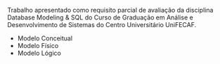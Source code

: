 Trabalho apresentado como requisito parcial de avaliação da disciplina Database Modeling & SQL do Curso de Graduação em Análise e Desenvolvimento de Sistemas do Centro Universitário UniFECAF.

* Modelo Conceitual
* Modelo Físico
* Modelo Lógico
